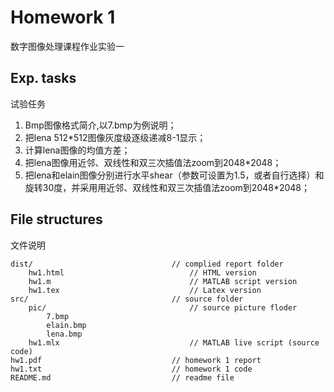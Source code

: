 # Homework 1
数字图像处理课程作业实验一

## Exp. tasks
试验任务

1. Bmp图像格式简介,以7.bmp为例说明；
2. 把lena 512*512图像灰度级逐级递减8-1显示；
3. 计算lena图像的均值方差；
4. 把lena图像用近邻、双线性和双三次插值法zoom到2048*2048；
5. 把lena和elain图像分别进行水平shear（参数可设置为1.5，或者自行选择）和旋转30度，并采用用近邻、双线性和双三次插值法zoom到2048*2048；

## File structures
文件说明

```
dist/                               // complied report folder
    hw1.html                            // HTML version
    hw1.m                               // MATLAB script version
    hw1.tex                             // Latex version
src/                                // source folder
    pic/                                // source picture floder
        7.bmp
        elain.bmp
        lena.bmp
    hw1.mlx                             // MATLAB live script (source code)
hw1.pdf                             // homework 1 report
hw1.txt                             // homework 1 code
README.md                           // readme file
```
